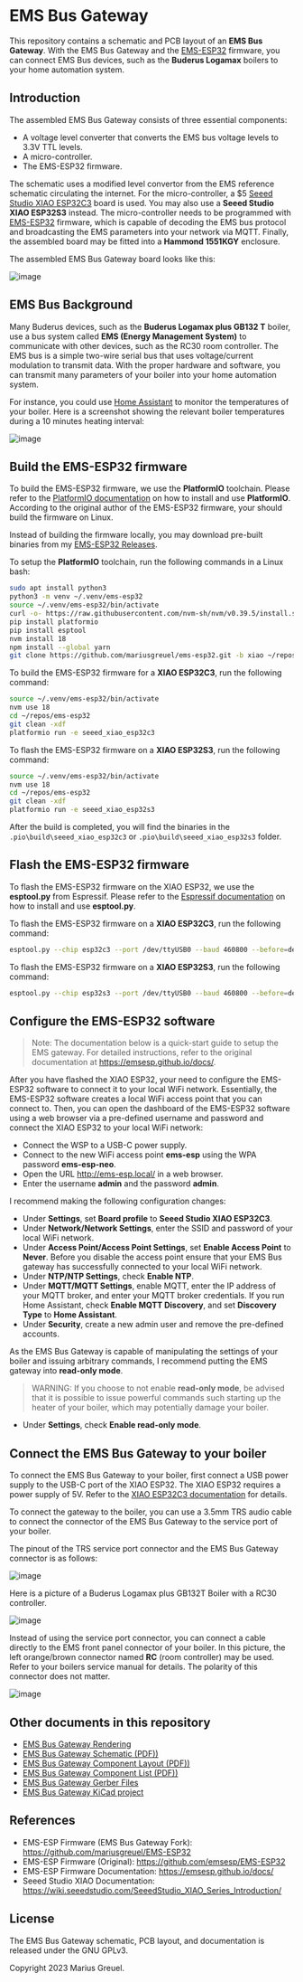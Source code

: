 # EMS Bus Gateway

This repository contains a schematic and PCB layout of an **EMS Bus Gateway**. With the EMS Bus Gateway and the [EMS-ESP32](https://github.com/mariusgreuel/EMS-ESP32) firmware, you can connect EMS Bus devices, such as the **Buderus Logamax** boilers to your home automation system.

## Introduction

The assembled EMS Bus Gateway consists of three essential components:

- A voltage level converter that converts the EMS bus voltage levels to 3.3V TTL levels.
- A micro-controller.
- The EMS-ESP32 firmware.

The schematic uses a modified level convertor from the EMS reference schematic circulating the internet. For the micro-controller, a $5 [Seeed Studio XIAO ESP32C3](https://www.seeedstudio.com/Seeed-XIAO-ESP32C3-p-5431.html) board is used. You may also use a **Seeed Studio XIAO ESP32S3** instead. The micro-controller needs to be programmed with [EMS-ESP32](https://github.com/mariusgreuel/EMS-ESP32) firmware, which is capable of decoding the EMS bus protocol and broadcasting the EMS parameters into your network via MQTT. Finally, the assembled board may be fitted into a **Hammond 1551KGY** enclosure.

The assembled EMS Bus Gateway board looks like this:

![image](docs/ems-bus-gateway-prototype.jpg)

## EMS Bus Background

Many Buderus devices, such as the **Buderus Logamax plus GB132 T** boiler, use a bus system called **EMS (Energy Management System)** to communicate with other devices, such as the RC30 room controller. The EMS bus is a simple two-wire serial bus that uses voltage/current modulation to transmit data. With the proper hardware and software, you can transmit many parameters of your boiler into your home automation system.

For instance, you could use [Home Assistant](https://www.home-assistant.io/) to monitor the temperatures of your boiler. Here is a screenshot showing the relevant boiler temperatures during a 10 minutes heating interval:

![image](docs/home-assistant-heating-intervall.png)

## Build the EMS-ESP32 firmware

To build the EMS-ESP32 firmware, we use the **PlatformIO** toolchain. Please refer to the [PlatformIO documentation](https://docs.platformio.org/en/latest/) on how to install and use **PlatformIO**. According to the original author of the EMS-ESP32 firmware, your should build the firmware on Linux.

Instead of building the firmware locally, you may download pre-built binaries from my [EMS-ESP32 Releases](https://github.com/mariusgreuel/EMS-ESP32/releases).

To setup the **PlatformIO** toolchain, run the following commands in a Linux bash:

```bash
sudo apt install python3
python3 -m venv ~/.venv/ems-esp32
source ~/.venv/ems-esp32/bin/activate
curl -o- https://raw.githubusercontent.com/nvm-sh/nvm/v0.39.5/install.sh | bash
pip install platformio
pip install esptool
nvm install 18
npm install --global yarn
git clone https://github.com/mariusgreuel/ems-esp32.git -b xiao ~/repos/ems-esp32
```

To build the EMS-ESP32 firmware for a **XIAO ESP32C3**, run the following command:

```bash
source ~/.venv/ems-esp32/bin/activate
nvm use 18
cd ~/repos/ems-esp32
git clean -xdf
platformio run -e seeed_xiao_esp32c3
```

To flash the EMS-ESP32 firmware on a **XIAO ESP32S3**, run the following command:

```bash
source ~/.venv/ems-esp32/bin/activate
nvm use 18
cd ~/repos/ems-esp32
git clean -xdf
platformio run -e seeed_xiao_esp32s3
```

After the build is completed, you will find the binaries in the `.pio\build\seeed_xiao_esp32c3` or `.pio\build\seeed_xiao_esp32s3` folder.

## Flash the EMS-ESP32 firmware

To flash the EMS-ESP32 firmware on the XIAO ESP32, we use the **esptool.py** from Espressif. Please refer to the [Espressif documentation](https://docs.espressif.com/projects/esptool/en/latest/esp32/esptool/index.html) on how to install and use **esptool.py**.

To flash the EMS-ESP32 firmware on a **XIAO ESP32C3**, run the following command:

```bash
esptool.py --chip esp32c3 --port /dev/ttyUSB0 --baud 460800 --before=default_reset --after=hard_reset write_flash 0x0 bootloader.bin 0x8000 partitions.bin 0x10000 firmware.bin
```

To flash the EMS-ESP32 firmware on a **XIAO ESP32S3**, run the following command:

```bash
esptool.py --chip esp32s3 --port /dev/ttyUSB0 --baud 460800 --before=default_reset --after=hard_reset write_flash 0x0 bootloader.bin 0x8000 partitions.bin 0x10000 firmware.bin
```

## Configure the EMS-ESP32 software

> Note: The documentation below is a quick-start guide to setup the EMS gateway. For detailed instructions, refer to the original documentation at <https://emsesp.github.io/docs/>.

After you have flashed the XIAO ESP32, your need to configure the EMS-ESP32 software to connect it to your local WiFi network. Essentially, the EMS-ESP32 software creates a local WiFi access point that you can connect to. Then, you can open the dashboard of the EMS-ESP32 software using a web browser via a pre-defined username and password and connect the XIAO ESP32 to your local WiFi network:

- Connect the WSP to a USB-C power supply.
- Connect to the new WiFi access point **ems-esp** using the WPA password **ems-esp-neo**.
- Open the URL <http://ems-esp.local/> in a web browser.
- Enter the username **admin** and the password **admin**.

I recommend making the following configuration changes:

- Under **Settings**, set **Board profile** to **Seeed Studio XIAO ESP32C3**.
- Under **Network/Network Settings**, enter the SSID and password of your local WiFi network.
- Under **Access Point/Access Point Settings**, set **Enable Access Point** to **Never**. Before you disable the access point ensure that your EMS Bus gateway has successfully connected to your local WiFi network.
- Under **NTP/NTP Settings**, check **Enable NTP**.
- Under **MQTT/MQTT Settings**, enable MQTT, enter the IP address of your MQTT broker, and enter your MQTT broker credentials. If you run Home Assistant, check **Enable MQTT Discovery**, and set **Discovery Type** to **Home Assistant**.
- Under **Security**, create a new admin user and remove the pre-defined accounts.

As the EMS Bus Gateway is capable of manipulating the settings of your boiler and issuing arbitrary commands, I recommend putting the EMS gateway into **read-only mode**.

> WARNING: If you choose to not enable **read-only mode**, be advised that it is possible to issue powerful commands such starting up the heater of your boiler, which may potentially damage your boiler.

- Under **Settings**, check **Enable read-only mode**.

## Connect the EMS Bus Gateway to your boiler

To connect the EMS Bus Gateway to your boiler, first connect a USB power supply to the USB-C port of the XIAO ESP32. The XIAO ESP32 requires a power supply of 5V. Refer to the [XIAO ESP32C3 documentation](https://wiki.seeedstudio.com/XIAO_ESP32C3_Getting_Started/) for details.

To connect the gateway to the boiler, you can use a 3.5mm TRS audio cable to connect the connector of the EMS Bus Gateway to the service port of your boiler.

The pinout of the TRS service port connector and the EMS Bus Gateway connector is as follows:

![image](docs/ems-service-plug-pinout.svg)

Here is a picture of a Buderus Logamax plus GB132T Boiler with a RC30 controller.

![image](docs/ems-bus-gateway-service-port.jpg)

Instead of using the service port connector, you can connect a cable directly to the EMS front panel connector of your boiler. In this picture, the left orange/brown connector named **RC** (room controller) may be used. Refer to your boilers service manual for details. The polarity of this connector does not matter.

![image](docs/front-panel-connector.jpg)

## Other documents in this repository

- [EMS Bus Gateway Rendering](./docs/ems-bus-gateway-rendering.jpg)
- [EMS Bus Gateway Schematic (PDF))](./docs/ems-bus-gateway-schematic.pdf)
- [EMS Bus Gateway Component Layout (PDF))](./docs/ems-bus-gateway-component-layout.pdf)
- [EMS Bus Gateway Component List (PDF))](./docs/ems-bus-gateway-component-list.pdf)
- [EMS Bus Gateway Gerber Files](./docs/ems-bus-gateway-gerber.zip)
- [EMS Bus Gateway KiCad project](./pcb)

## References

- EMS-ESP Firmware (EMS Bus Gateway Fork): <https://github.com/mariusgreuel/EMS-ESP32>
- EMS-ESP Firmware (Original): <https://github.com/emsesp/EMS-ESP32>
- EMS-ESP Firmware Documentation: <https://emsesp.github.io/docs/>
- Seeed Studio XIAO Documentation: <https://wiki.seeedstudio.com/SeeedStudio_XIAO_Series_Introduction/>

## License

The EMS Bus Gateway schematic, PCB layout, and documentation is released under the GNU GPLv3.

Copyright 2023 Marius Greuel.
